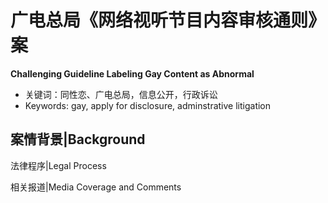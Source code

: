 # 广电总局《网络视听节目内容审核通则》案

**Challenging Guideline Labeling Gay Content as Abnormal**

- 关键词：同性恋、广电总局，信息公开，行政诉讼
- Keywords: gay, apply for disclosure, adminstrative litigation

<!-- more -->

## 案情背景|Background

法律程序|Legal Process



相关报道|Media Coverage and Comments